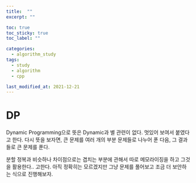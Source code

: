 ```yaml
---
title:  ""
excerpt: ""

toc: true
toc_sticky: true
toc_label: ""

categories:
  - algorithm_study
tags:
  - study
  - algorithm
  - cpp

last_modified_at: 2021-12-21
---
```


# DP
Dynamic Programming으로 뜻은 Dynamic과 별 관련이 없다. 멋있어 보여서 붙였다고 한다. 다시 뜻을 보자면, 큰 문제를 여러 개의 부분 문제들로 나누어 푼 다음, 그 결과들로 큰 문제를 푼다. 

분할 정복과 비슷하나 차이점으로는 겹치는 부분에 관해서 따로 메모라이징을 하고 그것을 활용한다.. 고한다. 아직 정확히는 모르겠지만 그냥 문제를 풀어보고 조금 더 보안하는 식으로 진행해보자.

